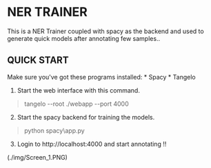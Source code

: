 # NER TRAINER

This is a NER Trainer coupled with spacy as the backend and used to generate quick models after annotating few samples.. 

## QUICK START

Make sure you've got these programs installed:
    * Spacy 
    * Tangelo 

1. Start the web interface with this command. 
> tangelo --root ./webapp --port 4000
2. Start the spacy backend for training the models.
> python spacy\app.py
3. Login to http://localhost:4000 and start annotating !!

(./img/Screen_1.PNG)



